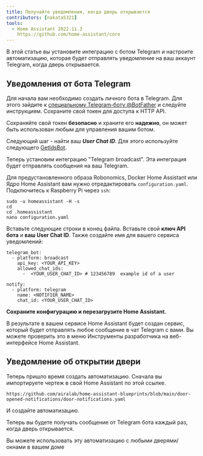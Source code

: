 ```yaml
---
title: Получайте уведомления, когда дверь открывается
contributors: [nakata5321]
tools:   
  - Home Assistant 2022.11.3
    https://github.com/home-assistant/core
---
```


В этой статье вы установите интеграцию с ботом Telegram и настроите автоматизацию, которая будет отправлять уведомление на ваш аккаунт Telegram, когда дверь открывается.

## Уведомления от бота Telegram

Для начала вам необходимо создать личного бота в Telegram. Для этого зайдите к [специальному Telegram-боту @BotFather](https://t.me/botfather) и следуйте инструкциям.
Сохраните свой токен для доступа к HTTP API.

<robo-wiki-video controls src="https://static.robonomics.network/wiki/bot-father.mp4" />

<robo-wiki-note type="warning">

Сохраняйте свой токен **безопасно** и храните его **надежно**, он может быть использован любым для управления вашим ботом. 

</robo-wiki-note>

Следующий шаг - найти ваш ***User Chat ID***. Для этого используйте следующего [GetIdsBot](https://t.me/getidsbot). 

<robo-wiki-video controls src="https://static.robonomics.network/wiki/get-id-bot.mp4" />

Теперь установим интеграцию "Telegram broadcast". Эта интеграция будет отправлять сообщения на ваш Telegram.

Для предустановленного образа Robonomics, Docker Home Assistant или Ядро Home Assistant вам нужно отредактировать `configuration.yaml`. Подключитесь к Raspberry Pi через `ssh`:

<robo-wiki-video controls src="https://static.robonomics.network/wiki/open-config.mp4" />

<code-helper additionalLine="rasppi_username@rasppi_hostname" >

```shell
sudo -u homeassistant -H -s
cd
cd .homeassistant 
nano configuration.yaml
```

</code-helper >

Вставьте следующие строки в конец файла. Вставьте свой **ключ API бота** и **ваш User Chat ID**. Также создайте имя для вашего сервиса уведомлений:


<code-helper copy >

```shell
telegram_bot:
  - platform: broadcast
    api_key: <YOUR_API_KEY>
    allowed_chat_ids:
      -  <YOUR_USER_CHAT_ID> # 123456789  example id of a user
      
notify:
  - platform: telegram
    name: <NOTIFIER_NAME>
    chat_id: <YOUR_USER_CHAT_ID>
```

</code-helper >

<robo-wiki-video controls src="https://static.robonomics.network/wiki/insert-config.mp4" />

**Сохраните конфигурацию и перезагрузите Home Assistant.**


В результате в вашем сервисе Home Assistant будет создан сервис, который будет отправлять любое сообщение в чат Telegram с вами. 
Вы можете проверить это в меню Инструменты разработчика на веб-интерфейсе Home Assistant. 

<robo-wiki-video controls src="https://static.robonomics.network/wiki/telegram-result.mp4" />

##  Уведомление об открытии двери

Теперь пришло время создать автоматизацию. Сначала вы импортируете чертеж в свой Home Assistant по этой ссылке.

<code-helper copy>

```shell
https://github.com/airalab/home-assistant-blueprints/blob/main/door-opened-notifications/door-notifications.yaml
```

</code-helper >

<robo-wiki-video controls src="https://static.robonomics.network/wiki/insert-blue.mp4" />

И создайте автоматизацию.

<robo-wiki-video controls src="https://static.robonomics.network/wiki/create-automation.mp4" />

Теперь вы будете получать сообщение от Telegram бота каждый раз, когда дверь открывается.

<robo-wiki-note type="okay">
Вы можете использовать эту автоматизацию с любыми дверями/окнами в вашем доме
</robo-wiki-note>

